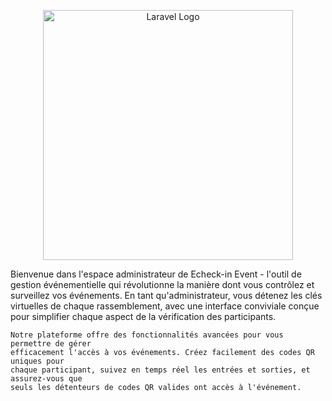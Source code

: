 <p align="center"><a href="https://laravel.com" target="_blank"><img src="https://raw.githubusercontent.com/laravel/art/master/logo-lockup/5%20SVG/2%20CMYK/1%20Full%20Color/laravel-logolockup-cmyk-red.svg" width="400" alt="Laravel Logo"></a></p>

<p>
    Bienvenue dans l'espace administrateur de Echeck-in Event - l'outil de gestion
    événementielle qui révolutionne la manière dont vous contrôlez et surveillez vos
    événements. En tant qu'administrateur, vous détenez les clés virtuelles de chaque
    rassemblement, avec une interface conviviale conçue pour simplifier chaque aspect de
    la vérification des participants.

    Notre plateforme offre des fonctionnalités avancées pour vous permettre de gérer
    efficacement l'accès à vos événements. Créez facilement des codes QR uniques pour
    chaque participant, suivez en temps réel les entrées et sorties, et assurez-vous que
    seuls les détenteurs de codes QR valides ont accès à l'événement.
</p>
